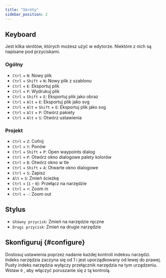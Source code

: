 ```yaml
---
title: "Skróty"
sidebar_position: 2
---
```



## Keyboard

Jest kilka skrótów, których możesz użyć w edytorze. Niektóre z nich są napisane pod przyciskami.

### Ogólny

* `Ctrl` + `N`: Nowy plik
* `Ctrl` + `Shift` + `N`: Nowy plik z szablonu
* `Ctrl` + `E`: Eksportuj plik
* `Ctrl` + `P`: Wydrukuj plik
* `Ctrl` + `Shift` + `E`: Eksportuj plik jako obraz
* `Ctrl` + `Alt` + `E`: Eksportuj plik jako svg
* `Ctrl` + `Alt` + `Shift` + `E`: Eksportuj plik jako svg
* `Ctrl` + `Alt` + `P`: Otwórz pakiety
* `Ctrl` + `Alt` + `S`: Otwórz ustawienia

### Projekt

* `Ctrl` + `Z`: Cofnij
* `Ctrl` + `Y`: Ponów
* `Ctrl` + `Shift` + `P`: Open waypoints dialog
* `Ctrl` + `P`: Otwórz okno dialogowe palety kolorów
* `Ctrl` + `B`: Otwórz okno w tle
* `Ctrl` + `Shift` + `A`: Otwarte okno dialogowe
* `Ctrl` + `S`: Zapisz
* `Alt` + `S`: Zmień ścieżkę
* `Ctrl` + (`1` - `0`): Przełącz na narzędzie
* `Ctrl` + `+`: Zoom in
* `Ctrl` + `-`: Zoom out

## Stylus

* `Główny przycisk`: Zmień na narzędzie ręczne
* `Drugi przycisk`: Zmień na drugie narzędzie

## Skonfiguruj {#configure}

Dostosuj ustawienia poprzez nadanie każdej kontroli indeksu narzędzi. Indeks narzędzia zaczyna się od 1 i jest uporządkowany od lewej do prawej. Pusty indeks narzędzia wyłączy przełącznik narzędzia na tym urządzeniu. Wstaw `0` , aby włączyć poruszanie się z tą kontrolą.
